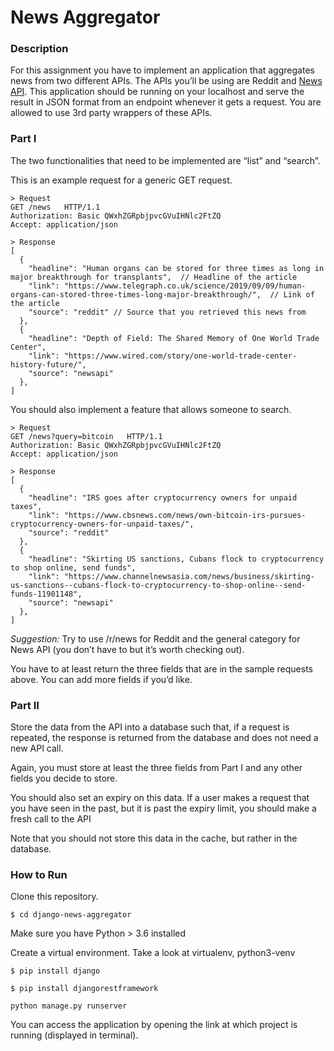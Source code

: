# News Aggregator

### Description

For this assignment you have to implement an application that aggregates news from two different APIs. The APIs you’ll be using are Reddit and [News API](https://newsapi.org/). This application should be running on your localhost and serve the result in JSON format from an endpoint whenever it gets a request. You are allowed to use 3rd party wrappers of these APIs.

### Part I

The two functionalities that need to be implemented are “list” and “search”.

This is an example request for a generic GET request.

    > Request
    GET /news   HTTP/1.1
    Authorization: Basic QWxhZGRpbjpvcGVuIHNlc2FtZQ
    Accept: application/json
    
    > Response
    [
      {
        "headline": "Human organs can be stored for three times as long in major breakthrough for transplants",  // Headline of the article
        "link": "https://www.telegraph.co.uk/science/2019/09/09/human-organs-can-stored-three-times-long-major-breakthrough/",  // Link of the article
        "source": "reddit" // Source that you retrieved this news from
      },
      {
        "headline": "Depth of Field: The Shared Memory of One World Trade Center",
        "link": "https://www.wired.com/story/one-world-trade-center-history-future/",
        "source": "newsapi"
      },
    ]

You should also implement a feature that allows someone to search.

    > Request
    GET /news?query=bitcoin   HTTP/1.1
    Authorization: Basic QWxhZGRpbjpvcGVuIHNlc2FtZQ
    Accept: application/json
    
    > Response
    [
      {
        "headline": "IRS goes after cryptocurrency owners for unpaid taxes",
        "link": "https://www.cbsnews.com/news/own-bitcoin-irs-pursues-cryptocurrency-owners-for-unpaid-taxes/",
        "source": "reddit"
      },
      {
        "headline": "Skirting US sanctions, Cubans flock to cryptocurrency to shop online, send funds",
        "link": "https://www.channelnewsasia.com/news/business/skirting-us-sanctions--cubans-flock-to-cryptocurrency-to-shop-online--send-funds-11901148",
        "source": "newsapi"
      },
    ]

*Suggestion:* Try to use /r/news for Reddit and the general category for News API (you don’t have to but it’s worth checking out).

You have to at least return the three fields that are in the sample requests above. You can add more fields if you’d like.

### Part II

Store the data from the API into a database such that, if a request is repeated, the response is returned from the database and does not need a new API call.

Again, you must store at least the three fields from Part I and any other fields you decide to store.

You should also set an expiry on this data. If a user makes a request that you have seen in the past, but it is past the expiry limit, you should make a fresh call to the API

Note that you should not store this data in the cache, but rather in the database.

### How to Run

Clone this repository.
  ```
$ cd django-news-aggregator
```
Make sure you have Python > 3.6 installed

Create a virtual environment. Take a look at virtualenv, python3-venv
  ```
$ pip install django
```
  ```
$ pip install djangorestframework
```
 ```
python manage.py runserver
```

You can access the application by opening the link at which project is running (displayed in terminal).
